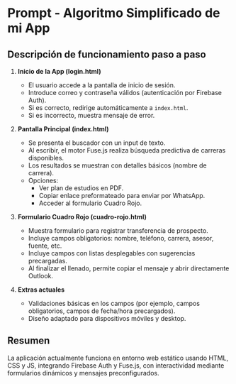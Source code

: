 # Prompt - Algoritmo Simplificado de mi App

## Descripción de funcionamiento paso a paso

1. **Inicio de la App (login.html)**
   - El usuario accede a la pantalla de inicio de sesión.
   - Introduce correo y contraseña válidos (autenticación por Firebase Auth).
   - Si es correcto, redirige automáticamente a `index.html`.
   - Si es incorrecto, muestra mensaje de error.

2. **Pantalla Principal (index.html)**
   - Se presenta el buscador con un input de texto.
   - Al escribir, el motor Fuse.js realiza búsqueda predictiva de carreras disponibles.
   - Los resultados se muestran con detalles básicos (nombre de carrera).
   - Opciones:
     - Ver plan de estudios en PDF.
     - Copiar enlace preformateado para enviar por WhatsApp.
     - Acceder al formulario Cuadro Rojo.

3. **Formulario Cuadro Rojo (cuadro-rojo.html)**
   - Muestra formulario para registrar transferencia de prospecto.
   - Incluye campos obligatorios: nombre, teléfono, carrera, asesor, fuente, etc.
   - Incluye campos con listas desplegables con sugerencias precargadas.
   - Al finalizar el llenado, permite copiar el mensaje y abrir directamente Outlook.

4. **Extras actuales**
   - Validaciones básicas en los campos (por ejemplo, campos obligatorios, campos de fecha/hora precargados).
   - Diseño adaptado para dispositivos móviles y desktop.

## Resumen
La aplicación actualmente funciona en entorno web estático usando HTML, CSS y JS, integrando Firebase Auth y Fuse.js, con interactividad mediante formularios dinámicos y mensajes preconfigurados.

